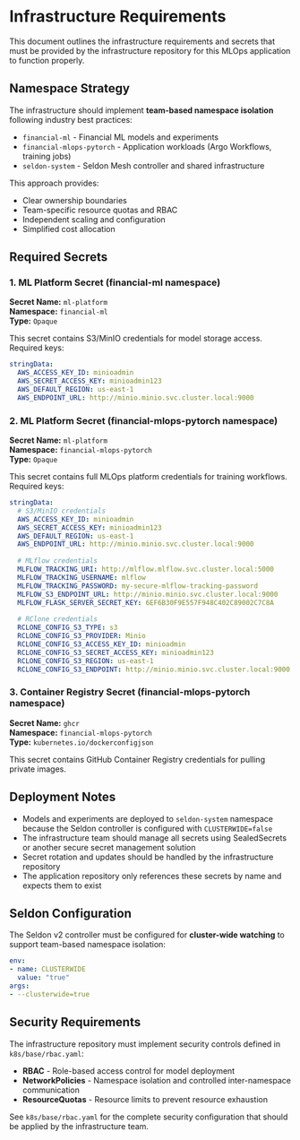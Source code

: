 # Infrastructure Requirements

This document outlines the infrastructure requirements and secrets that must be provided by the infrastructure repository for this MLOps application to function properly.

## Namespace Strategy

The infrastructure should implement **team-based namespace isolation** following industry best practices:

- `financial-ml` - Financial ML models and experiments  
- `financial-mlops-pytorch` - Application workloads (Argo Workflows, training jobs)
- `seldon-system` - Seldon Mesh controller and shared infrastructure

This approach provides:
- Clear ownership boundaries
- Team-specific resource quotas and RBAC
- Independent scaling and configuration
- Simplified cost allocation

## Required Secrets

### 1. ML Platform Secret (financial-ml namespace)

**Secret Name:** `ml-platform`  
**Namespace:** `financial-ml`  
**Type:** `Opaque`

This secret contains S3/MinIO credentials for model storage access. Required keys:

```yaml
stringData:
  AWS_ACCESS_KEY_ID: minioadmin
  AWS_SECRET_ACCESS_KEY: minioadmin123  
  AWS_DEFAULT_REGION: us-east-1
  AWS_ENDPOINT_URL: http://minio.minio.svc.cluster.local:9000
```

### 2. ML Platform Secret (financial-mlops-pytorch namespace)

**Secret Name:** `ml-platform`  
**Namespace:** `financial-mlops-pytorch`  
**Type:** `Opaque`

This secret contains full MLOps platform credentials for training workflows. Required keys:

```yaml
stringData:
  # S3/MinIO credentials
  AWS_ACCESS_KEY_ID: minioadmin
  AWS_SECRET_ACCESS_KEY: minioadmin123
  AWS_DEFAULT_REGION: us-east-1  
  AWS_ENDPOINT_URL: http://minio.minio.svc.cluster.local:9000
  
  # MLflow credentials
  MLFLOW_TRACKING_URI: http://mlflow.mlflow.svc.cluster.local:5000
  MLFLOW_TRACKING_USERNAME: mlflow
  MLFLOW_TRACKING_PASSWORD: my-secure-mlflow-tracking-password
  MLFLOW_S3_ENDPOINT_URL: http://minio.minio.svc.cluster.local:9000
  MLFLOW_FLASK_SERVER_SECRET_KEY: 6EF6B30F9E557F948C402C89002C7C8A
  
  # RClone credentials  
  RCLONE_CONFIG_S3_TYPE: s3
  RCLONE_CONFIG_S3_PROVIDER: Minio
  RCLONE_CONFIG_S3_ACCESS_KEY_ID: minioadmin
  RCLONE_CONFIG_S3_SECRET_ACCESS_KEY: minioadmin123
  RCLONE_CONFIG_S3_REGION: us-east-1
  RCLONE_CONFIG_S3_ENDPOINT: http://minio.minio.svc.cluster.local:9000
```

### 3. Container Registry Secret (financial-mlops-pytorch namespace)

**Secret Name:** `ghcr`  
**Namespace:** `financial-mlops-pytorch`  
**Type:** `kubernetes.io/dockerconfigjson`

This secret contains GitHub Container Registry credentials for pulling private images.

## Deployment Notes

- Models and experiments are deployed to `seldon-system` namespace because the Seldon controller is configured with `CLUSTERWIDE=false`
- The infrastructure team should manage all secrets using SealedSecrets or another secure secret management solution
- Secret rotation and updates should be handled by the infrastructure repository
- The application repository only references these secrets by name and expects them to exist

## Seldon Configuration

The Seldon v2 controller must be configured for **cluster-wide watching** to support team-based namespace isolation:

```yaml
env:
- name: CLUSTERWIDE
  value: "true"
args:
- --clusterwide=true
```

## Security Requirements

The infrastructure repository must implement security controls defined in `k8s/base/rbac.yaml`:

- **RBAC** - Role-based access control for model deployment
- **NetworkPolicies** - Namespace isolation and controlled inter-namespace communication  
- **ResourceQuotas** - Resource limits to prevent resource exhaustion

See `k8s/base/rbac.yaml` for the complete security configuration that should be applied by the infrastructure team.